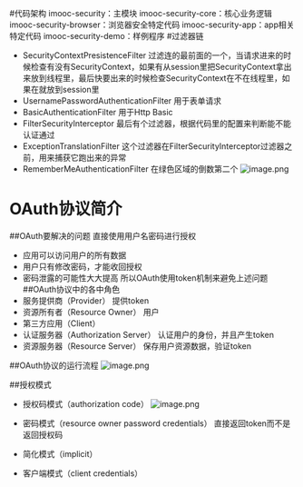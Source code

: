 #代码架构
imooc-security：主模块
imooc-security-core：核心业务逻辑
imooc-security-browser：浏览器安全特定代码
imooc-security-app：app相关特定代码
imooc-security-demo：样例程序
#过滤器链
- SecurityContextPresistenceFilter
过滤连的最前面的一个，当请求进来的时候检查有没有SecurityContext，如果有从session里把SecurityContext拿出来放到线程里，最后快要出来的时候检查SecurityContext在不在线程里，如果在就放到session里
- UsernamePasswordAuthenticationFilter
用于表单请求
- BasicAuthenticationFilter
用于Http Basic
- FilterSecurityInterceptor
最后有个过滤器，根据代码里的配置来判断能不能认证通过
- ExceptionTranslationFilter
这个过滤器在FilterSecurityInterceptor过滤器之前，用来捕获它跑出来的异常
- RememberMeAuthenticationFilter 在绿色区域的倒数第二个
![image.png](https://upload-images.jianshu.io/upload_images/4021619-d60372c075c36a2b.png?imageMogr2/auto-orient/strip%7CimageView2/2/w/1240)


# OAuth协议简介
##OAuth要解决的问题
直接使用用户名密码进行授权
- 应用可以访问用户的所有数据
- 用户只有修改密码，才能收回授权
- 密码泄露的可能性大大提高
所以OAuth使用token机制来避免上述问题
##OAuth协议中的各中角色
- 服务提供商（Provider）
提供token
- 资源所有者（Resource Owner）
用户
- 第三方应用（Client）
- 认证服务器（Authorization Server）
认证用户的身份，并且产生token
- 资源服务器（Resource Server）
保存用户资源数据，验证token


##OAuth协议的运行流程
![image.png](https://upload-images.jianshu.io/upload_images/4021619-afc9652a9ee97019.png?imageMogr2/auto-orient/strip%7CimageView2/2/w/1240)

##授权模式
- 授权码模式（authorization code）
![image.png](https://upload-images.jianshu.io/upload_images/4021619-fbcb90eff0761eee.png?imageMogr2/auto-orient/strip%7CimageView2/2/w/1240)

- 密码模式（resource owner password credentials）
直接返回token而不是返回授权码
- 简化模式（implicit）
- 客户端模式（client credentials）
